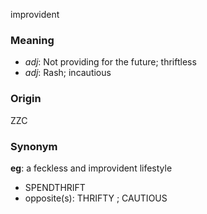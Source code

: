 improvident
### Meaning
+ _adj_: Not providing for the future; thriftless
+ _adj_: Rash; incautious

### Origin

ZZC

### Synonym

__eg__: a feckless and improvident lifestyle

+ SPENDTHRIFT
+ opposite(s): THRIFTY ; CAUTIOUS


